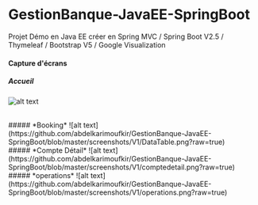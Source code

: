 # GestionBanque-JavaEE-SpringBoot
  Projet Démo en Java EE créer en Spring MVC / Spring Boot V2.5 / Thymeleaf / Bootstrap V5 / Google Visualization 
 <br>
 #### Capture d'écrans
 
 ##### *Accueil*
![alt text](https://github.com/abdelkarimoufkir/GestionBanque-JavaEE-SpringBoot/blob/master/screenshots/V1/accueil.png?raw=true)

<br>
 ##### *Booking*
![alt text](https://github.com/abdelkarimoufkir/GestionBanque-JavaEE-SpringBoot/blob/master/screenshots/V1/DataTable.png?raw=true)

<br>
 ##### *Compte Détail*
![alt text](https://github.com/abdelkarimoufkir/GestionBanque-JavaEE-SpringBoot/blob/master/screenshots/V1/comptedetail.png?raw=true)

<br>
 ##### *operations*
![alt text](https://github.com/abdelkarimoufkir/GestionBanque-JavaEE-SpringBoot/blob/master/screenshots/V1/operations.png?raw=true)
